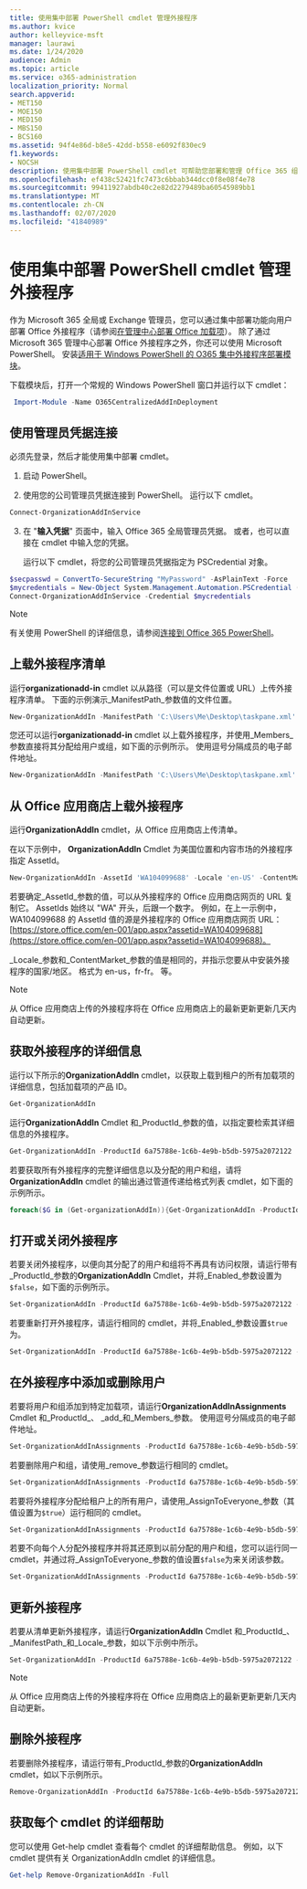 ```yaml
---
title: 使用集中部署 PowerShell cmdlet 管理外接程序
ms.author: kvice
author: kelleyvice-msft
manager: laurawi
ms.date: 1/24/2020
audience: Admin
ms.topic: article
ms.service: o365-administration
localization_priority: Normal
search.appverid:
- MET150
- MOE150
- MED150
- MBS150
- BCS160
ms.assetid: 94f4e86d-b8e5-42dd-b558-e6092f830ec9
f1.keywords:
- NOCSH
description: 使用集中部署 PowerShell cmdlet 可帮助您部署和管理 Office 365 组织的 Office 外接程序。
ms.openlocfilehash: ef438c52421fc7473c6bbab344dcc0f8e08f4e78
ms.sourcegitcommit: 99411927abdb40c2e82d2279489ba60545989bb1
ms.translationtype: MT
ms.contentlocale: zh-CN
ms.lasthandoff: 02/07/2020
ms.locfileid: "41840989"
---
```

# <a name="use-the-centralized-deployment-powershell-cmdlets-to-manage-add-ins"></a>使用集中部署 PowerShell cmdlet 管理外接程序

作为 Microsoft 365 全局或 Exchange 管理员，您可以通过集中部署功能向用户部署 Office 外接程序（请参阅[在管理中心部署 Office 加载项](https://support.office.com/article/737e8c86-be63-44d7-bf02-492fa7cd9c3f.aspx)）。 除了通过 Microsoft 365 管理中心部署 Office 外接程序之外，你还可以使用 Microsoft PowerShell。 安装[适用于 Windows PowerShell 的 O365 集中外接程序部署模块](https://www.powershellgallery.com/packages/O365CentralizedAddInDeployment)。 

下载模块后，打开一个常规的 Windows PowerShell 窗口并运行以下 cmdlet：

```powershell
 Import-Module -Name O365CentralizedAddInDeployment
```
    
## <a name="connect-using-your-admin-credentials"></a>使用管理员凭据连接

必须先登录，然后才能使用集中部署 cmdlet。
  
1. 启动 PowerShell。
    
2. 使用您的公司管理员凭据连接到 PowerShell。 运行以下 cmdlet。
    
  ```powershell
  Connect-OrganizationAddInService
  ```

3. 在 "**输入凭据**" 页面中，输入 Office 365 全局管理员凭据。 或者，也可以直接在 cmdlet 中输入您的凭据。 
    
    运行以下 cmdlet，将您的公司管理员凭据指定为 PSCredential 对象。
    
  ```powershell
  $secpasswd = ConvertTo-SecureString "MyPassword" -AsPlainText -Force
  $mycredentials = New-Object System.Management.Automation.PSCredential ("serviceaccount@contoso.com", $secpasswd)
  Connect-OrganizationAddInService -Credential $mycredentials
  ```

> [!NOTE]
> 有关使用 PowerShell 的详细信息，请参阅[连接到 Office 365 PowerShell](https://go.microsoft.com/fwlink/p/?linkid=848585)。 
  
## <a name="upload-an-add-in-manifest"></a>上载外接程序清单

运行**organizationadd-in** cmdlet 以从路径（可以是文件位置或 URL）上传外接程序清单。 下面的示例演示_ManifestPath_参数值的文件位置。 
  
```powershell
New-OrganizationAddIn -ManifestPath 'C:\Users\Me\Desktop\taskpane.xml' -Locale 'en-US'
```

您还可以运行**organizationadd-in** cmdlet 以上载外接程序，并使用_Members_参数直接将其分配给用户或组，如下面的示例所示。 使用逗号分隔成员的电子邮件地址。 
  
```powershell
New-OrganizationAddIn -ManifestPath 'C:\Users\Me\Desktop\taskpane.xml' -Locale 'en-US' -Members  'KathyBonner@contoso.com', 'MaxHargrave@contoso.com'
```

## <a name="upload-an-add-in-from-the-office-store"></a>从 Office 应用商店上载外接程序

运行**OrganizationAddIn** cmdlet，从 Office 应用商店上传清单。
  
在以下示例中， **OrganizationAddIn** Cmdlet 为美国位置和内容市场的外接程序指定 AssetId。
  
```powershell
New-OrganizationAddIn -AssetId 'WA104099688' -Locale 'en-US' -ContentMarket 'en-US'
```

若要确定_AssetId_参数的值，可以从外接程序的 Office 应用商店网页的 URL 复制它。 AssetIds 始终以 "WA" 开头，后跟一个数字。 例如，在上一示例中，WA104099688 的 AssetId 值的源是外接程序的 Office 应用商店网页 URL： [https://store.office.com/en-001/app.aspx?assetid=WA104099688](https://store.office.com/en-001/app.aspx?assetid=WA104099688)。
  
_Locale_参数和_ContentMarket_参数的值是相同的，并指示您要从中安装外接程序的国家/地区。 格式为 en-us，fr-fr。 等。 
  
> [!NOTE]
> 从 Office 应用商店上传的外接程序将在 Office 应用商店上的最新更新更新几天内自动更新。 
  
## <a name="get-details-of-an-add-in"></a>获取外接程序的详细信息

运行以下所示的**OrganizationAddIn** cmdlet，以获取上载到租户的所有加载项的详细信息，包括加载项的产品 ID。
  
```powershell
Get-OrganizationAddIn
```

运行**OrganizationAddIn** Cmdlet 和_ProductId_参数的值，以指定要检索其详细信息的外接程序。 
  
```powershell
Get-OrganizationAddIn -ProductId 6a75788e-1c6b-4e9b-b5db-5975a2072122
```

若要获取所有外接程序的完整详细信息以及分配的用户和组，请将**OrganizationAddIn** cmdlet 的输出通过管道传递给格式列表 cmdlet，如下面的示例所示。
  
```powershell
foreach($G in (Get-organizationAddIn)){Get-OrganizationAddIn -ProductId $G.ProductId | Format-List}
```

## <a name="turn-on-or-turn-off-an-add-in"></a>打开或关闭外接程序

若要关闭外接程序，以便向其分配了的用户和组将不再具有访问权限，请运行带有_ProductId_参数的**OrganizationAddIn** Cmdlet，并将_Enabled_参数设置为`$false`，如下面的示例所示。
  
```powershell
Set-OrganizationAddIn -ProductId 6a75788e-1c6b-4e9b-b5db-5975a2072122 -Enabled $false
```

若要重新打开外接程序，请运行相同的 cmdlet，并将_Enabled_参数设置`$true`为。
  
```powershell
Set-OrganizationAddIn -ProductId 6a75788e-1c6b-4e9b-b5db-5975a2072122 -Enabled $true
```

## <a name="add-or-remove-users-from-an-add-in"></a>在外接程序中添加或删除用户

若要将用户和组添加到特定加载项，请运行**OrganizationAddInAssignments** Cmdlet 和_ProductId_、 _add_和_Members_参数。 使用逗号分隔成员的电子邮件地址。 
  
```powershell
Set-OrganizationAddInAssignments -ProductId 6a75788e-1c6b-4e9b-b5db-5975a2072122 -Add -Members 'KathyBonner@contoso.com','sales@contoso.com'
```

若要删除用户和组，请使用_remove_参数运行相同的 cmdlet。 
  
```powershell
Set-OrganizationAddInAssignments -ProductId 6a75788e-1c6b-4e9b-b5db-5975a2072122 -Remove -Members 'KathyBonner@contoso.com','sales@contoso.com'
```

若要将外接程序分配给租户上的所有用户，请使用_AssignToEveryone_参数（其值设置为`$true`）运行相同的 cmdlet。
  
```powershell
Set-OrganizationAddInAssignments -ProductId 6a75788e-1c6b-4e9b-b5db-5975a2072122 -AssignToEveryone $true
```

若要不向每个人分配外接程序并将其还原到以前分配的用户和组，您可以运行同一 cmdlet，并通过将_AssignToEveryone_参数的值设置`$false`为来关闭该参数。
  
```powershell
Set-OrganizationAddInAssignments -ProductId 6a75788e-1c6b-4e9b-b5db-5975a2072122 -AssignToEveryone $false
```

## <a name="update-an-add-in"></a>更新外接程序

若要从清单更新外接程序，请运行**OrganizationAddIn** Cmdlet 和_ProductId_、 _ManifestPath_和_Locale_参数，如以下示例中所示。 
  
```powershell
Set-OrganizationAddIn -ProductId 6a75788e-1c6b-4e9b-b5db-5975a2072122 -ManifestPath 'C:\Users\Me\Desktop\taskpane.xml' -Locale 'en-US'
```

> [!NOTE]
> 从 Office 应用商店上传的外接程序将在 Office 应用商店上的最新更新更新几天内自动更新。 
  
## <a name="delete-an-add-in"></a>删除外接程序

若要删除外接程序，请运行带有_ProductId_参数的**OrganizationAddIn** cmdlet，如以下示例所示。 
  
```powershell
Remove-OrganizationAddIn -ProductId 6a75788e-1c6b-4e9b-b5db-5975a2072122
```

<!--
## Customize Microsoft Store add-ins for your organization

You must customize the add-in before you deploy it to your organization. Add-ins older than version 1.1 are not supported by this feature. 

We recommend that you deploy a customized add-in  to yourself first to make sure it works as expected before you deploy it to your entire organization.

Note also the following restrictions:
- All URLs must be absolute (include http or https) and valid.
- *DisplayName* must not exceed 125 characters 
- *DisplayName*, *Resources* and *AppDomains* must not include the following characters: 
 
    - \<
    -  \>
    -  ;
    -  =   

If you want to customize an add-in that has been deployed, you have to uninstall it in the admin center, and see [remove an add-in from local cache](#remove-an-add-in-from-local-cache) for steps to remove it from each computer it has been deployed to.

To customize an add-in, run the **Set –OrganizationAddInOverrides** cmdlet with the *ProductId* as a parameter, followed by the tag you want to overwrite and the new value. To find out how to get the *ProductId* see [get details of an add-in](#get-details-of-an-add-in) in this article. For example:

```powershell
 Set-OrganizationAddInOverrides -ProductId 5b31b349-2c41-4f94-b720-6ee40349d391 -IconUrl "https://site.com/img.jpg" 
```
To customize multiple tags for an add-in, add those tags to the commandline:

```powershell
Set-OrganizationAddInOverrides -ProductId 5b31b349-2c41-4f94-b720-6ee40349d391 -Hosts h1, 2 -DisplayName "New DocuSign W" -IconUrl "https://site.com/img.jpg" 
```

> [!IMPORTANT]
> You must apply multiple customized tags to one add-in as one command. If you customize tags one by one, only the last customization will be applied. Additionally, if you customize a tag by mistake, you must remove all customizations and start over.

### Tags you can customize

| Tag                  | Description          |
| :------------------- | :------------------- |
| \<IconURL>   </br>| The URL of the image used as the add-in’s icon (in admin center). </br> |
| \<DisplayName>| The title of the add-in  (in admin center).|
| \<Hosts>| List of apps that will support the add-in.|
| \<SourceLocation> | The source URL that the add-in will connect to.| 
| \<AppDomains> | A list of domains that the add-in can connect with. | 
| \<SupportURL>| The URL users can use to access help and support. | 
| \<Resources>  | This tag contains a number of elements including titles, tooltips, and icons of different sizes.| 
|
### Customize Resources tag

Any element in the <Resources> tag of the manifest can be customized dynamically. You first need to check the manifest to find the element id to which you want to assign a new value. The <Resources> tag looks like this:

```
<Resources>  
    <bt:Images> 
          <bt:Image id=”img16icon” DefaultValue=”https://site.com/img.jpg” 
    </bt:Images> 
</Resources> 
``` 
In this case, the element id for the image is “img16icon” and the value associated with it is “http:<i></i>//site.<i></i>com/img.jpg.”

Once you have identified the elements you want to customize, use the following command in Powershell to assign new values to the elements:

```powershell
Set-OrganizationAddInOverrides -Resources @{“ElementID” = “New Value”; “NextElementID” = “Next New Value”} 
```

You can customize as many elements with the command as you need to.

### Remove customization from an add-in

The only option currently available for deleting customizations is to delete all of them at once:

```powershell
Remove-OrganizationAddInOverrides -ProductId 5b31b349-2c41-4f94-b720-6ee40349d391 
```

### View add-in customizations

To view a list of applied customizations, run the **Get-OrganizationAddInOverrides** cmdlet. If **Get-OrganizationAddInOverrides** is run without a *ProductId* then a list of all add-ins with applied overrides are returned.  

```powershell
Get-OrganizationAddInOverrides 
```
If ProductId is specified, then a list of overrides applied to that add-in is returned. 

```powershell
Get-OrganizationAddInOverrides -ProductId 5b31b349-2c41-4f94-b720-6ee40349d391 
```

### Remove an add-in from local cache

If an add-in has been deployed, it has to be removed from the cache in each computer before it can be customized. To remive an add-in from cache:

1. Navigate to the “Users” folder in C:\ 
1. Go to your user folder
1. Navigate to AppData\Local\Microsoft\Office and select the folder associated with your version of Office
1. In the *Wef* folder delete the *Manifests* folder.

-->

## <a name="get-detailed-help-for-each-cmdlet"></a>获取每个 cmdlet 的详细帮助

您可以使用 Get-help cmdlet 查看每个 cmdlet 的详细帮助信息。 例如，以下 cmdlet 提供有关 OrganizationAddIn cmdlet 的详细信息。
  
```powershell
Get-help Remove-OrganizationAddIn -Full
```



